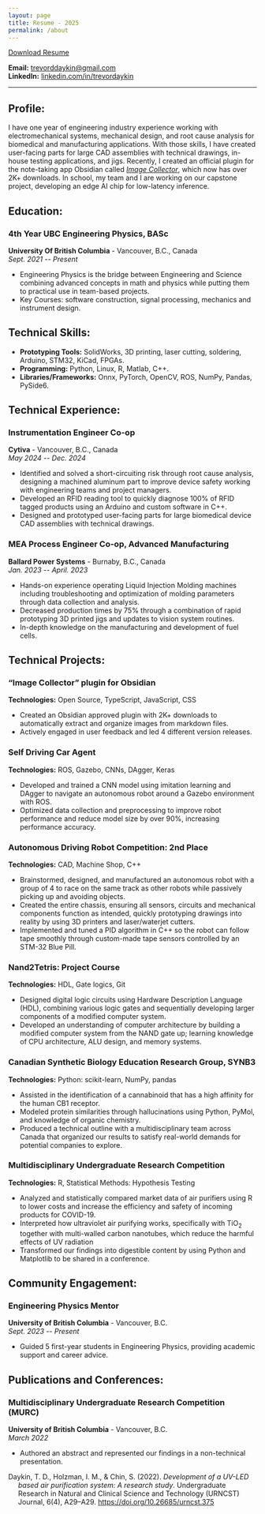 ```yaml
---
layout: page
title: Resume - 2025
permalink: /about
---
```


<a href="/assets/trevordaykin_resume.pdf" target="_blank" download>Download Resume</a>

**Email:** [trevorddaykin@gmail.com](mailto:trevorddaykin@gmail.com)  
**LinkedIn:** [linkedin.com/in/trevordaykin](https://linkedin.com/in/trevordaykin)

---

## Profile:

I have one year of engineering industry experience working with electromechanical systems, mechanical design, and root cause analysis for biomedical and manufacturing applications. With those skills, I have created user-facing parts for large CAD assemblies with technical drawings, in-house testing applications, and jigs. Recently, I created an official plugin for the note-taking app Obsidian called [*Image Collector*](https://github.com/tdaykin/obsidian_image_collector), which now has over 2K+ downloads. In school, my team and I are working on our capstone project, developing an edge AI chip for low-latency inference.

## Education:

### 4th Year UBC Engineering Physics, BASc
**University Of British Columbia** - Vancouver, B.C., Canada  
*Sept. 2021 -- Present*  
- Engineering Physics is the bridge between Engineering and Science combining advanced concepts in math and physics while putting them to practical use in team-based projects.
- Key Courses: software construction, signal processing, mechanics and instrument design.

## Technical Skills:

- **Prototyping Tools:** SolidWorks, 3D printing, laser cutting, soldering, Arduino, STM32, KiCad, FPGAs.
- **Programming:** Python, Linux, R, Matlab, C++.
- **Libraries/Frameworks:** Onnx, PyTorch, OpenCV, ROS, NumPy, Pandas, PySide6.

## Technical Experience:
### Instrumentation Engineer Co-op
**Cytiva** - Vancouver, B.C., Canada  
*May 2024 -- Dec. 2024*  
- Identified and solved a short-circuiting risk through root cause analysis, designing a machined aluminum part to improve device safety working with engineering teams and project managers.
- Developed an RFID reading tool to quickly diagnose 100% of RFID tagged products using an Arduino and custom software in C++.
- Designed and prototyped user-facing parts for large biomedical device CAD assemblies with technical drawings.

### MEA Process Engineer Co-op, Advanced Manufacturing
**Ballard Power Systems** - Burnaby, B.C., Canada  
*Jan. 2023 -- April. 2023*  
- Hands-on experience operating Liquid Injection Molding machines including troubleshooting and optimization of molding parameters through data collection and analysis.
- Decreased production times by 75% through a combination of rapid prototyping 3D printed jigs  and updates to vision system routines.
- In-depth knowledge on the manufacturing and development of fuel cells.

## Technical Projects:

### “Image Collector” plugin for Obsidian
**Technologies:** Open Source, TypeScript, JavaScript, CSS 
- Created an Obsidian approved plugin with 2K+ downloads to automatically extract and organize images from markdown files.
- Actively engaged in user feedback and led 4 different version releases.

### Self Driving Car Agent
**Technologies:** ROS, Gazebo, CNNs, DAgger, Keras 
- Developed and trained a CNN model using imitation learning and DAgger to navigate an autonomous robot around a Gazebo environment with ROS.
- Optimized data collection and preprocessing to improve robot performance and reduce model size by over 90%, increasing performance accuracy.

### Autonomous Driving Robot Competition: 2nd Place
**Technologies:** CAD, Machine Shop, C++  
- Brainstormed, designed, and manufactured an autonomous robot with a group of 4 to race on the same track as other robots while passively picking up and avoiding objects.
- Created the entire chassis, ensuring all sensors, circuits and mechanical components function as intended, quickly prototyping drawings into reality by using 3D printers and laser/waterjet cutters.
- Implemented and tuned a PID algorithm in C++ so the robot can follow tape smoothly through custom-made tape sensors controlled by an STM-32 Blue Pill.

### Nand2Tetris: Project Course
**Technologies:** HDL, Gate logics, Git  
- Designed digital logic circuits using Hardware Description Language (HDL), combining various logic gates and sequentially developing larger components of a modified computer system.
- Developed an understanding of computer architecture by building a modified computer system from the NAND gate up; learning knowledge of CPU architecture, ALU design, and memory systems.

### Canadian Synthetic Biology Education Research Group, SYNB3
**Technologies:** Python: scikit-learn, NumPy, pandas  
- Assisted in the identification of a cannabinoid that has a high affinity for the human CB1 receptor.
- Modeled protein similarities through hallucinations using Python, PyMol, and knowledge of organic chemistry.
- Produced a technical outline with a multidisciplinary team across Canada that organized our results to satisfy real-world demands for potential companies to explore.

### Multidisciplinary Undergraduate Research Competition
**Technologies:** R, Statistical Methods: Hypothesis Testing  
- Analyzed and statistically compared market data of air purifiers using R to lower costs and increase the efficiency and safety of incoming products for COVID-19.
- Interpreted how ultraviolet air purifying works, specifically with TiO<sub>2</sub> together with multi-walled carbon nanotubes, which reduce the harmful effects of UV radiation
- Transformed our findings into digestible content by using Python and Matplotlib to be shared in a conference.

## Community Engagement:

### Engineering Physics Mentor
**University of British Columbia** - Vancouver, B.C.  
*Sept. 2023 -- Present*
- Guided 5 first-year students in Engineering Physics, providing academic support and career advice.

## Publications and Conferences:

### Multidisciplinary Undergraduate Research Competition (MURC)
**University of British Columbia** - Vancouver, B.C.  
*March 2022*  

- Authored an abstract and represented our findings in a non-technical presentation.

<div style="margin-left: 20px; text-indent: -20px;">
  Daykin, T. D., Holzman, I. M., & Chin, S. (2022). <em>Development of a UV-LED based air purification system: A research study</em>. Undergraduate Research in Natural and Clinical Science and Technology (URNCST) Journal, 6(4), A29–A29. <a href="https://doi.org/10.26685/urncst.375">https://doi.org/10.26685/urncst.375</a>
</div>

<br>
<br>




